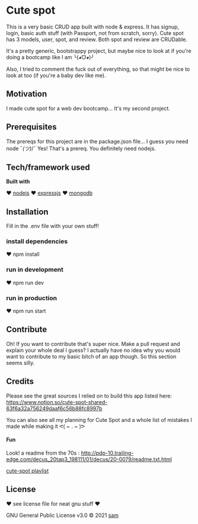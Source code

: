 # Cute spot

This is a very basic CRUD app built with node & express. It has signup, login, basic auth stuff (with Passport, not from scratch, sorry). Cute spot has 3 models, user, spot, and review. Both spot and review are CRUDable.

It's a pretty generic, bootstrappy project, but maybe nice to look at if you're doing a bootcamp like I am ╰(◕ᗜ◕)╯

Also, I tried to comment the fuck out of everything, so that might be nice to look at too (if you're a baby dev like me).

## Motivation

I made cute spot for a web dev bootcamp... It's my second project.

## Prerequisites

The prereqs for this project are in the package.json file... I guess you need node ¯*(ツ)*/¯ Yes! That's a prereq. You definitely need nodejs.

## Tech/framework used

<b>Built with</b>

❤️ [nodejs](https://nodejs.org/en/)
❤️ [expressjs](http://expressjs.com/)
❤️ [mongodb](https://www.mongodb.com/)

## Installation

Fill in the .env file with your own stuff!

### install dependencies

❤️ npm install

### run in development

❤️ npm run dev

### run in production

❤️ npm run start

## Contribute

Oh! If you want to contribute that's super nice. Make a pull request and explain your whole deal I guess? I actually have no idea why you would want to contribute to my basic bitch of an app though. So this section seems silly.

## Credits

Please see the great sources I relied on to build this app listed here: https://www.notion.so/cute-spot-shared-63f6a32a756249daaf6c56b88fc8997b

You can also see all my planning for Cute Spot and a whole list of mistakes I made while making it ᕙ( ~ . ~ )ᕗ

#### Fun

Look! a readme from the 70s : http://pdp-10.trailing-edge.com/decus_20tap3_198111/01/decus/20-0079/readme.txt.html

[cute-spot playlist](https://open.spotify.com/playlist/6Up11T3Ba6jLovbHBF8wiv?si=5c83a2b80bc74e05)

## License

❤️ see license file for neat gnu stuff ❤️

GNU General Public License v3.0 © 2021 [sam](http://samaraparker.com/)
